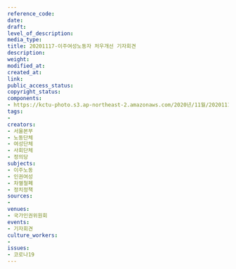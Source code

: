 ```yaml
---
reference_code: 
date: 
draft: 
level_of_description: 
media_type: 
title: 20201117-이주여성노동자 처우개선 기자회견
description: 
weight: 
modified_at: 
created_at: 
link: 
public_access_status: 
copyright_status: 
components:
- https://kctu-photo.s3.ap-northeast-2.amazonaws.com/2020년/11월/20201117-이주여성노동자+처우개선+기자회견/_W5D0082.jpg
tags:
- 
creators:
- 서울본부
- 노동단체
- 여성단체
- 사회단체
- 정의당
subjects:
- 이주노동
- 인권여성
- 차별철폐
- 정치정책
sources:
- 
venues:
- 국가인권위원회
events:
- 기자회견
culture_workers:
- 
issues:
- 코로나19
---
```

